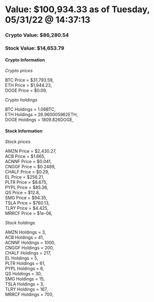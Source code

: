 # Value: $100,934.33 as of Tuesday, 05/31/22 @ 14:37:13 

### Crypto Value: $86,280.54

### Stock Value: $14,653.79

#### Crypto Information 
*Crypto prices* 

BTC Price = $31,793.59,  
ETH Price = $1,944.23,  
DOGE Price = $0.09,  


*Crypto holdings* 

BTC Holdings = 1.06BTC,  
ETH Holdings = 26.960005962ETH,  
DOGE Holdings = 1809.826DOGE,  


#### Stock Information 

*Stock prices* 

AMZN Price = $2,430.27,  
ACB Price = $1.665,  
ACNNF Price = $0.041,  
CNGGF Price = $0.2489,  
CHALF Price = $0.29,  
EL Price = $256.21,  
PLTR Price = $8.675,  
PYPL Price = $85.36,  
QS Price = $12.8,  
SMG Price = $94.35,  
TSLA Price = $760.13,  
TLRY Price = $4.425,  
MRRCF Price = $1e-06,  


*Stock holdings* 

AMZN Holdings = 3,  
ACB Holdings = 41,  
ACNNF Holdings = 1000,  
CNGGF Holdings = 200,  
CHALF Holdings = 217,  
EL Holdings = 5,  
PLTR Holdings = 61,  
PYPL Holdings = 6,  
QS Holdings = 30,  
SMG Holdings = 15,  
TSLA Holdings = 3,  
TLRY Holdings = 167,  
MRRCF Holdings = 700,  



